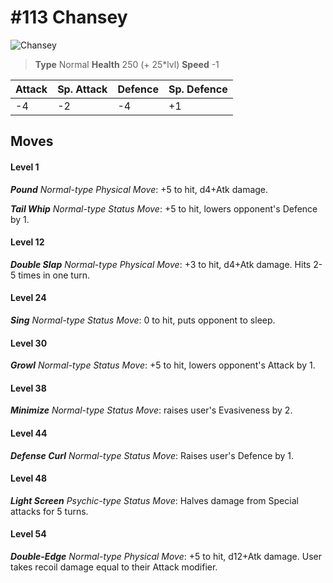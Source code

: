# #113 Chansey


![Chansey](https://img.pokemondb.net/sprites/home/normal/1x/chansey.png)

> **Type** Normal
> **Health** 250 (+ 25\*lvl)
> **Speed** -1

| Attack | Sp. Attack | Defence | Sp. Defence |
| ------ | ---------- | ------- | ----------- |
| -4 | -2 | -4 | +1 |

## Moves
#### Level 1

***Pound** Normal-type Physical Move*: +5 to hit, d4+Atk damage. 

***Tail Whip** Normal-type Status Move*: +5 to hit, lowers opponent's Defence by 1.
#### Level 12

***Double Slap** Normal-type Physical Move*: +3 to hit, d4+Atk damage. Hits 2-5 times in one turn.
#### Level 24

***Sing** Normal-type Status Move*: 0 to hit, puts opponent to sleep.
#### Level 30

***Growl** Normal-type Status Move*: +5 to hit, lowers opponent's Attack by 1.
#### Level 38

***Minimize** Normal-type Status Move*: raises user's Evasiveness by 2.
#### Level 44

***Defense Curl** Normal-type Status Move*: Raises user's Defence by 1.
#### Level 48

***Light Screen** Psychic-type Status Move*: Halves damage from Special attacks for 5 turns.
#### Level 54

***Double-Edge** Normal-type Physical Move*: +5 to hit, d12+Atk damage. User takes recoil damage equal to their Attack modifier.


